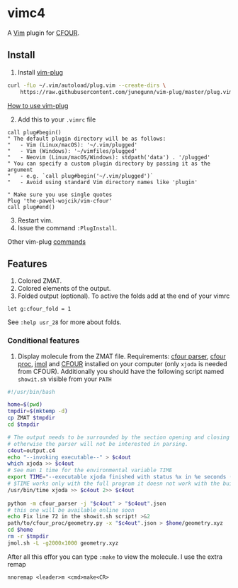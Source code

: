 # vimc4
A [Vim](https://www.vim.org/) plugin for [CFOUR](https://cfour.uni-mainz.de/cfour/).

## Install

1. Install [vim-plug](https://github.com/junegunn/vim-plug?tab=readme-ov-file#vim)
```bash
curl -fLo ~/.vim/autoload/plug.vim --create-dirs \
    https://raw.githubusercontent.com/junegunn/vim-plug/master/plug.vim
```
[How to use vim-plug](https://github.com/junegunn/vim-plug?tab=readme-ov-file#usage)

2. Add this to your `.vimrc` file
```vimrc
call plug#begin()
" The default plugin directory will be as follows:
"   - Vim (Linux/macOS): '~/.vim/plugged'
"   - Vim (Windows): '~/vimfiles/plugged'
"   - Neovim (Linux/macOS/Windows): stdpath('data') . '/plugged'
" You can specify a custom plugin directory by passing it as the argument
"   - e.g. `call plug#begin('~/.vim/plugged')`
"   - Avoid using standard Vim directory names like 'plugin'

" Make sure you use single quotes
Plug 'the-pawel-wojcik/vim-cfour'
call plug#end()
```

3. Restart vim.
4. Issue the command `:PlugInstall`.

Other vim-plug [commands](https://github.com/junegunn/vim-plug?tab=readme-ov-file#commands)

## Features 
1. Colored ZMAT.
2. Colored elements of the output.
3. Folded output (optional). To active the folds add at the end of your vimrc
```vimscript
let g:cfour_fold = 1
```
See `:help usr_28` for more about folds.

### Conditional features
1. Display molecule from the ZMAT file.
Requirements: [cfour parser](https://github.com/the-pawel-wojcik/cfour_parser),
[cfour proc](https://github.com/the-pawel-wojcik/cfour_proc),
[jmol](https://jmol.sourceforge.net/) and
[CFOUR](https://cfour.uni-mainz.de/cfour/) installed on your computer (only
`xjoda` is needed from CFOUR). Additionally you should have the following
script named `showit.sh` visible from your `PATH`
```bash
#!/usr/bin/bash

home=$(pwd)
tmpdir=$(mktemp -d)
cp ZMAT $tmpdir
cd $tmpdir

# The output needs to be surrounded by the section opening and closing labels 
# otherwise the parser will not be interested in parsing.
c4out=output.c4
echo "--invoking executable--" > $c4out
which xjoda >> $c4out
# See man 1 time for the environmental variable TIME
export TIME="--executable xjoda finished with status %x in %e seconds (walltime)."
# $TIME works only with the full program it doesn not work with the builtin
/usr/bin/time xjoda >> $c4out 2>> $c4out
 
python -m cfour_parser -j "$c4out" > "$c4out".json
# this one will be available online soon
echo Fix line 72 in the showit.sh script! >&2
path/to/cfour_proc/geometry.py -x "$c4out".json > $home/geometry.xyz
cd $home
rm -r $tmpdir
jmol.sh -L -g2000x1000 geometry.xyz
```

After all this effor you can type `:make` to view the molecule. I use the extra
remap
```vimscript
nnoremap <leader>m <cmd>make<CR>
```
